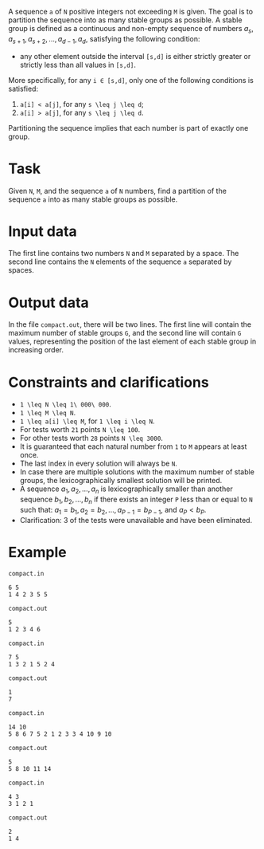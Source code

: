 
A sequence `a` of `N` positive integers not exceeding `M` is given. The goal is to partition the sequence into as many stable groups as possible. A stable group is defined as a continuous and non-empty sequence of numbers $a_s, a_{s+1}, a_{s+2}, \ldots, a_{d-1}, a_d$, satisfying the following condition:
* any other element outside the interval `[s,d]` is either strictly greater or strictly less than all values in `[s,d]`.

More specifically, for any `i ∈ [s,d]`, only one of the following conditions is satisfied:
1. `a[i] < a[j]`, for any `s \leq j \leq d`;
2. `a[i] > a[j]`, for any `s \leq j \leq d`.

Partitioning the sequence implies that each number is part of exactly one group.

# Task
Given `N`, `M`, and the sequence `a` of `N` numbers, find a partition of the sequence `a` into as many stable groups as possible.

# Input data
The first line contains two numbers `N` and `M` separated by a space. The second line contains the `N` elements of the sequence `a` separated by spaces.

# Output data
In the file `compact.out`, there will be two lines. The first line will contain the maximum number of stable groups `G`, and the second line will contain `G` values, representing the position of the last element of each stable group in increasing order.

# Constraints and clarifications
* `1 \leq N \leq 1\ 000\ 000`.
* `1 \leq M \leq N`.
* `1 \leq a[i] \leq M`, for `1 \leq i \leq N`.
* For tests worth `21` points `N \leq 100`.
* For other tests worth `28` points `N \leq 3000`.
* It is guaranteed that each natural number from `1` to `M` appears at least once.
* The last index in every solution will always be `N`.
* In case there are multiple solutions with the maximum number of stable groups, the lexicographically smallest solution will be printed.
* A sequence $a_1, a_2, \ldots, a_n$ is lexicographically smaller than another sequence $b_1, b_2, \ldots, b_n$ if there exists an integer `P` less than or equal to `N` such that: $a_1 = b_1, a_2 = b_2, \ldots, a_{P-1} = b_{P-1}$, and $a_P < b_P$.
* Clarification: 3 of the tests were unavailable and have been eliminated.

# Example

`compact.in`

```
6 5
1 4 2 3 5 5
```

`compact.out`

```
5
1 2 3 4 6
``` 

`compact.in`

```
7 5
1 3 2 1 5 2 4
```

`compact.out`

```
1
7
``` 

`compact.in`

```
14 10
5 8 6 7 5 2 1 2 3 3 4 10 9 10
```

`compact.out`

```
5
5 8 10 11 14
``` 

`compact.in`

```
4 3
3 1 2 1
```

`compact.out`

```
2
1 4
``` 
